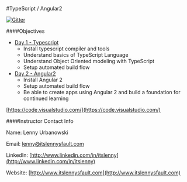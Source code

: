 #TypeScript / Angular2

[![Gitter](https://badges.gitter.im/itslenny/GA-TypeScript-Angular.svg)](https://gitter.im/itslenny/GA-TypeScript-Angular?utm_source=badge&utm_medium=badge&utm_campaign=pr-badge)

####Objectives

* [Day 1 - Typescript](day1_typescript)
    * Install typescript compiler and tools
    * Understand basics of TypeScript Language
    * Understand Object Oriented modeling with TypeScript
    * Setup automated build flow
* [Day 2 - Angular2](day2_angular2)
    * Install Angular 2
    * Setup automated build flow
    * Be able to create apps using Angular 2 and build a foundation for continued learning

[https://code.visualstudio.com/](https://code.visualstudio.com/)

####Instructor Contact Info

Name: Lenny Urbanowski

Email: [lenny@itslennysfault.com](mailto:lenny@itslennysfault.com)

LinkedIn: [http://www.linkedin.com/in/itslenny](http://www.linkedin.com/in/itslenny)

Website: [http://www.itslennysfault.com](http://www.itslennysfault.com)
